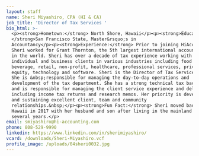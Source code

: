 ```yaml
---
layout: staff
name: Sheri Miyashiro, CPA (HI & CA)
job_title: 'Director of Tax Services '
bio_html: >-
  <p><strong>Hometown:</strong> North Shore, Hawaii</p><p><strong>Education:
  </strong>San Francisco State, Master&rsquo;s in
  Accountancy</p><p><strong>Experience:</strong> Prior to joining HiAccounting,
  Sheri worked for Grant Thornton, the 5th largest international accounting firm
  in the world. Sheri has over a decade of tax experience working with
  individual and business clients in various industries including food and
  beverage, retail, non-profit, healthcare, professional services, private
  equity, technology and software. Sheri is the Director of Tax Services.&nbsp;
  She is &nbsp;responsible for managing the day-to-day operations and
  development of the tax department. She has a strong technical tax background
  and is responsible for managing the client service experience and deliverables
  including income tax returns and research memos. Her priority is developing
  and sustaining excellent client, team and community
  relationships.&nbsp;</p><p><strong>Fun Fact:</strong> Sheri moved back to
  Hawaii in 2017 with her husband and son after living in the mainland for
  several years.</p>
email: smiyashiro@hi-accounting.com
phone: 808-529-9990
linkedin: https://www.linkedin.com/in/sherimiyashiro/
vcard: /downloads/Sheri-Miyashiro.vcf
profile_image: /uploads/04sheri0032.jpg
---
```

